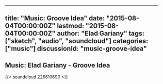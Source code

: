 
---
title: "Music: Groove Idea"
date: "2015-08-04T00:00:00Z"
lastmod: "2015-08-04T00:00:00Z"
author: "Elad Gariany"
tags: ["sketch", "audio", "soundcloud"]
categories: ["music"]
discussionId: "music-groove-idea"
---

## Music: Elad Gariany - Groove Idea

{{< soundcloud 226610690 >}}
